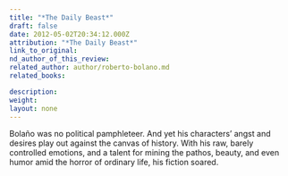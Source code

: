 ```yaml
---
title: "*The Daily Beast*"
draft: false
date: 2012-05-02T20:34:12.000Z
attribution: "*The Daily Beast*"
link_to_original:
nd_author_of_this_review:
related_author: author/roberto-bolano.md
related_books:

description:
weight:
layout: none
---
```

Bolaño was no political pamphleteer. And yet his characters’ angst and desires play out against the canvas of history. With his raw, barely controlled emotions, and a talent for mining the pathos, beauty, and even humor amid the horror of ordinary life, his fiction soared.

